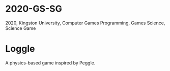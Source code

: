 # 2020-GS-SG
2020, Kingston University, Computer Games Programming, Games Science, Science Game

# Loggle
A physics-based game inspired by Peggle.
